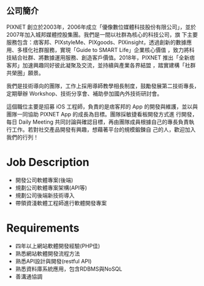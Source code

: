 ## 公司簡介

PIXNET 創立於2003年，2006年成立「優像數位媒體科技股份有限公司」，並於2007年加入城邦媒體控股集團。我們是一間以社群為核心的科技公司，旗
下主要服務包含：痞客邦、PIXstyleMe、PIXgoods、PIXinsight，透過創新的數據應用、多樣化社群服務，實現「Guide to SMART Life」企業核心價值
，致力將科技結合社群、將數據運用服務、創造客戶價值。2018年，PIXNET 推出「全新痞客邦」加速興趣同好彼此凝聚及交流，並持續與產業各界結盟
，踏實建構「社群共榮圈」願景。

我們是技術導向的團隊，工作上採用導師教學相長制度，鼓勵發展第二技術專長，定期舉辦 Workshop、技術分享會、補助參加國內外技術研討會。

這個職位主要是招募 iOS 工程師，負責的是痞客邦的 App 的開發與維護，並以與團隊一同協助 PIXNET App 的成長為目標。團隊採敏捷看板開發方式進
行開發，每日 Daily Meeting 共同討論與確認目標，再由團隊成員根據自己的專長負責執行工作。若對社交產品開發有興趣，想藉著平台的規模鍛鍊自
己的人，歡迎加入我們的行列！


# Job Description

* 開發公司軟體專案(後端) 
* 規劃公司軟體專案架構(API等) 
* 規劃公司後端新技術導入 
* 帶領資淺軟體工程師進行軟體開發專案


# Requirements
 
* 四年以上網站軟體開發經驗(PHP佳) 
* 熟悉網站軟體開發流程方法 
* 熟悉API設計與開發(restful API) 
* 熟悉資料庫系統應用，包含RDBMS與NoSQL 
* 善溝通協調 
